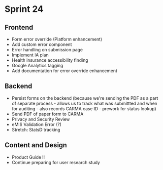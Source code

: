 # Sprint 24

## Frontend
- Form error override (Platform enhancement)
- Add custom error component
- Error handling on submission page
- Implement IA plan
- Health insurance accessibility finding
- Google Analytics tagging
- Add documentation for error override enhancement

## Backend
- Persist forms on the backend (because we're sending the PDF as a part of separate process - allows us to track what was submittted and when for auditing - also records CARMA case ID - prework for status lookup)
- Send PDF of paper form to CARMA
- Privacy and Security Review
- eMIS Validation Error (?)
- Stretch: StatsD tracking

## Content and Design
- Product Guide !!
- Continue preparing for user research study
